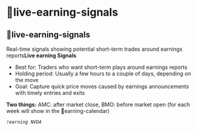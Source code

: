 # 💸live-earning-signals

## 💸live-earning-signals

Real-time signals showing potential short-term trades around earnings reports**Live earning Signals**

* Best for: Traders who want short-term plays around earnings reports
* Holding period: Usually a few hours to a couple of days, depending on the move
* Goal: Capture quick price moves caused by earnings announcements with timely entries and exits

**Two things:** AMC: after market close, BMO: before market open (for each week will show in the 📅earning-calendar)

_`!earning NVDA`_
